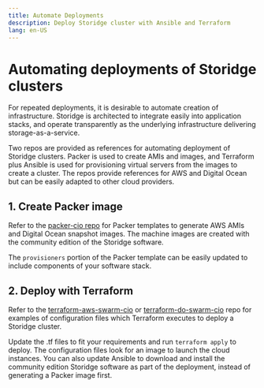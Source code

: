 ```yaml
---
title: Automate Deployments
description: Deploy Storidge cluster with Ansible and Terraform   
lang: en-US
---
```


# Automating deployments of Storidge clusters

For repeated deployments, it is desirable to automate creation of infrastructure. Storidge is architected to integrate easily into application stacks, and operate transparently as the underlying infrastructure delivering storage-as-a-service.

Two repos are provided as references for automating deployment of Storidge clusters. Packer is used to create AMIs and images, and Terraform plus Ansible is used for provisioning virtual servers from the images to create a cluster. The repos provide references for AWS and Digital Ocean but can be easily adapted to other cloud providers.

## 1. Create Packer image

Refer to the [packer-cio repo](https://github.com/Storidge/packer-cio) for Packer templates to generate AWS AMIs and Digital Ocean snapshot images. The machine images are created with the community edition of the Storidge software.

The `provisioners` portion of the Packer template can be easily updated to include components of your software stack.  

## 2. Deploy with Terraform

Refer to the [terraform-aws-swarm-cio](https://github.com/Storidge/terraform-aws-swarm-cio) or [terraform-do-swarm-cio](https://github.com/Storidge/terraform-do-swarm-cio) repo for examples of configuration files which Terraform executes to deploy a Storidge cluster.

Update the .tf files to fit your requirements and run `terraform apply` to deploy. The configuration files look for an image to launch the cloud instances. You can also update Ansible to download and install the community edition Storidge software as part of the deployment, instead of generating a Packer image first.
